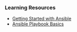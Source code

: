 ### Learning Resources
- [Getting Started with Ansible](link28)
- [Ansible Playbook Basics](link29)
